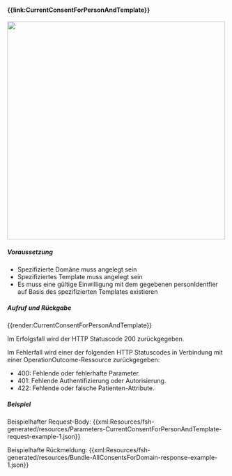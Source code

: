 #### **{{link:CurrentConsentForPersonAndTemplate}}**

<p align="left">
  <img width="500" src="https://www.ths-greifswald.de/wp-content/uploads/2021/06/fhirgateway-gics.png">
</p>

##### **Voraussetzung**
- Spezifizierte Domäne muss angelegt sein
- Spezifiziertes Template muss angelegt sein
- Es muss eine gültige Einwilligung mit dem gegebenen personIdentfier auf Basis des spezifizierten Templates existieren

##### **Aufruf und Rückgabe**
{{render:CurrentConsentForPersonAndTemplate}}

Im Erfolgsfall wird der HTTP Statuscode 200 zurückgegeben.

Im Fehlerfall wird einer der folgenden HTTP Statuscodes in Verbindung mit einer OperationOutcome-Ressource zurückgegeben:
* 400: Fehlende oder fehlerhafte Parameter.
* 401: Fehlende Authentifizierung oder Autorisierung.
* 422: Fehlende oder falsche Patienten-Attribute.

##### **Beispiel**
Beispielhafter Request-Body:
{{xml:Resources/fsh-generated/resources/Parameters-CurrentConsentForPersonAndTemplate-request-example-1.json}}

Beispielhafte Rückmeldung:
{{xml:Resources/fsh-generated/resources/Bundle-AllConsentsForDomain-response-example-1.json}}
